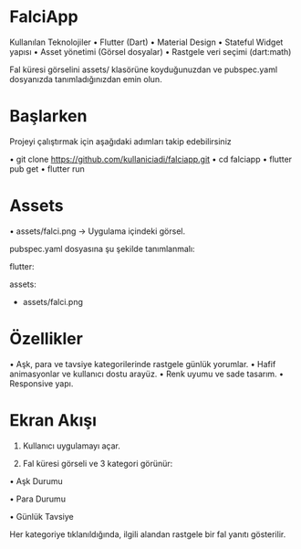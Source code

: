 # FalciApp

 Kullanılan Teknolojiler
	•	Flutter (Dart)
	•	Material Design
	•	Stateful Widget yapısı
	•	Asset yönetimi (Görsel dosyalar)
	•	Rastgele veri seçimi (dart:math)


Fal küresi görselini assets/ klasörüne koyduğunuzdan ve pubspec.yaml dosyanızda tanımladığınızdan emin olun.


 # Başlarken
 	 
   Projeyi çalıştırmak için aşağıdaki adımları takip edebilirsiniz
   
  • git clone https://github.com/kullaniciadi/falciapp.git
  • cd falciapp
  • flutter pub get
  • flutter run


# Assets
	
 •	assets/falci.png → Uygulama içindeki görsel.

pubspec.yaml dosyasına şu şekilde tanımlanmalı:


flutter:

  assets:
  
- assets/falci.png


 # Özellikler
 

 •	Aşk, para ve tavsiye kategorilerinde rastgele günlük yorumlar.
	•	Hafif animasyonlar ve kullanıcı dostu arayüz.
	•	Renk uyumu ve sade tasarım.
	•	Responsive yapı.

# Ekran Akışı


 1.	Kullanıcı uygulamayı açar.
	
 2.	Fal küresi görseli ve 3 kategori görünür:
	
 •	 Aşk Durumu

 •	 Para Durumu

 •	Günlük Tavsiye
 
 Her kategoriye tıklanıldığında, ilgili alandan rastgele bir fal yanıtı gösterilir.
